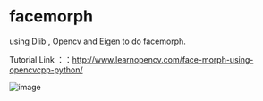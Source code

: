 # facemorph
using Dlib , Opencv and Eigen to do facemorph.

Tutorial Link ：：http://www.learnopencv.com/face-morph-using-opencvcpp-python/

![image](https://github.com/YiYiXia/facemorph/raw/1.png)
